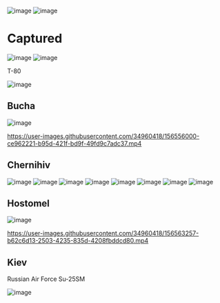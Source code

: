 ![image](https://user-images.githubusercontent.com/34960418/156555646-bb346d75-e508-4ffd-89cc-346b9ade8e8a.png)
![image](https://user-images.githubusercontent.com/34960418/156561993-44a70b3d-ef3d-423e-9f5b-7de7477381a6.png)



# Captured 

![image](https://user-images.githubusercontent.com/34960418/156559441-f93a8ff7-3b0e-4f89-9054-15a336de73d8.png)
![image](https://user-images.githubusercontent.com/34960418/156559450-28c30903-a005-4789-abe2-abdc3f7b2d3f.png)


T-80

![image](https://user-images.githubusercontent.com/34960418/156555544-5e154121-69a1-4d7e-89bd-596b9530d939.png)



## Bucha

![image](https://user-images.githubusercontent.com/34960418/156555878-bf1ff5cd-2ba3-4059-a2a1-cff55e44b2a8.png)

https://user-images.githubusercontent.com/34960418/156556000-ce962221-b95d-421f-bd9f-49fd9c7adc37.mp4



## Chernihiv

![image](https://user-images.githubusercontent.com/34960418/156566930-b3ef9b15-2192-4881-854c-693f4fce5b11.png)
![image](https://user-images.githubusercontent.com/34960418/156566952-df8f92d0-d150-4ae2-8a7f-e18b7ea36fd4.png)
![image](https://user-images.githubusercontent.com/34960418/156566960-c8bbee4d-eeb4-42b9-9d95-92c07da4f44b.png)
![image](https://user-images.githubusercontent.com/34960418/156557244-e8a89552-60f1-4e9f-94b3-2c6586e15d54.png)
![image](https://user-images.githubusercontent.com/34960418/156557086-0e617f24-eaf0-41a1-9cae-cec57e176756.png)
![image](https://user-images.githubusercontent.com/34960418/156557100-c17bef4e-41e3-4695-909e-cbeeb403bed6.png)
![image](https://user-images.githubusercontent.com/34960418/156557126-f2a40075-d7d0-4485-9e3f-9e5182c23f66.png)
![image](https://user-images.githubusercontent.com/34960418/156557161-1822c173-5ad8-4f70-8642-08395602ae83.png)



## Hostomel

![image](https://user-images.githubusercontent.com/34960418/156563236-a1a97011-1538-4659-a2f5-137e4cc2073e.png)

https://user-images.githubusercontent.com/34960418/156563257-b62c6d13-2503-4235-835d-4208fbddcd80.mp4



## Kiev 

Russian Air Force Su-25SM

![image](https://user-images.githubusercontent.com/34960418/156565099-3b08e05f-75a1-4a59-8cd1-6d6b4774b273.png)
